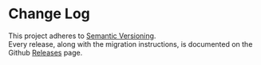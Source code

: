 # Change Log

This project adheres to [Semantic Versioning](http://semver.org/).  
Every release, along with the migration instructions, is documented on the Github [Releases](https://github.com/amannocci/streamy/releases) page.